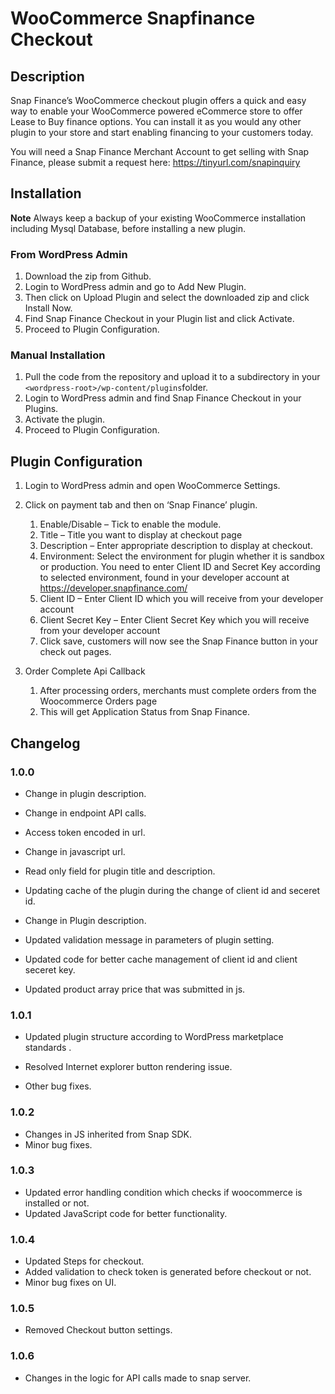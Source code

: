 ﻿# WooCommerce Snapfinance Checkout

## Description

Snap Finance’s WooCommerce checkout plugin offers a quick and easy way to enable your WooCommerce powered eCommerce store to offer Lease to Buy finance options.  You can install it as you would any other plugin to your store and start enabling financing to your customers today.

You will need a Snap Finance Merchant Account to get selling with Snap Finance, please submit a request here: https://tinyurl.com/snapinquiry

## Installation

**Note** Always keep a backup of your existing WooCommerce installation including Mysql Database, before installing a new plugin.

### From WordPress Admin

1.  Download the zip from Github.
2.  Login to WordPress admin and go to Add New Plugin.
3.  Then click on Upload Plugin and select the downloaded zip and click Install Now.
4.  Find Snap Finance Checkout in your Plugin list and click Activate.
5.  Proceed to Plugin Configuration.

### Manual Installation

1.  Pull the code from the repository and upload it to a subdirectory in your `<wordpress-root>/wp-content/plugins`folder.
2.  Login to WordPress admin and find Snap Finance Checkout in your Plugins.
3.  Activate the plugin.
4.  Proceed to Plugin Configuration.

## Plugin Configuration

1.  Login to WordPress admin and open WooCommerce Settings.
2.  Click on payment tab and then on ‘Snap Finance’ plugin.

    1.  Enable/Disable – Tick to enable the module.
    2.  Title – Title you want to display at checkout page
    3.  Description – Enter appropriate description to display at checkout.
    4.  Environment: Select the environment for plugin whether it is sandbox or production. You need to enter Client ID and Secret Key according to selected  environment, found in your developer account at https://developer.snapfinance.com/
    5.  Client ID – Enter Client ID which you will receive from your developer account 
    6.  Client Secret Key – Enter Client Secret Key which you will receive from your developer account
    7.  Click save, customers will now see the Snap Finance button in your check out pages.

3.  Order Complete Api Callback

    1.  After processing orders, merchants must complete orders from the Woocommerce Orders page
    2.  This will get Application Status from Snap Finance.


## Changelog

### 1.0.0

-   Change in plugin description.

-   Change in endpoint API calls.

-   Access token encoded in url.

-   Change in javascript url.

-   Read only field for plugin title and description.

-   Updating cache of the plugin during the change of client id and seceret id. 

-   Change in Plugin description.

-   Updated validation message in parameters of plugin setting.

-   Updated code for better cache management of client id and client seceret key.
-   Updated product array price that was submitted in js.

### 1.0.1
-  Updated plugin structure according to WordPress marketplace standards
.
-  Resolved Internet explorer button rendering issue.

-  Other bug fixes.

### 1.0.2
-  Changes in JS inherited from Snap SDK.
-  Minor bug fixes.

### 1.0.3
-  Updated error handling condition which checks if woocommerce is installed or not.
-  Updated JavaScript code for better functionality.

### 1.0.4
-  Updated Steps for checkout.
-  Added validation to check token is generated before checkout or not.
-  Minor bug fixes on UI.

### 1.0.5
-  Removed Checkout button settings.

### 1.0.6
-  Changes in the logic for API calls made to snap server.
